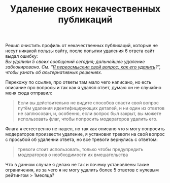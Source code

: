 ﻿---
title: "Удаление своих некачественных публикаций"
se.owner.user_id: 
se.owner.display_name: "user341547"
se.owner.link: ""
se.link: "https://ru.meta.stackoverflow.com/questions/11640/%d0%a3%d0%b4%d0%b0%d0%bb%d0%b5%d0%bd%d0%b8%d0%b5-%d1%81%d0%b2%d0%be%d0%b8%d1%85-%d0%bd%d0%b5%d0%ba%d0%b0%d1%87%d0%b5%d1%81%d1%82%d0%b2%d0%b5%d0%bd%d0%bd%d1%8b%d1%85-%d0%bf%d1%83%d0%b1%d0%bb%d0%b8%d0%ba%d0%b0%d1%86%d0%b8%d0%b9"
se.question_id: 11640
se.post_type: question
---
<p>Решил очистить профиль от некачественных публикаций, которые не несут никакой пользы сайту, после попытки удаления 6 ответа сайт выдал ошибку:<br />
<em>Вы удалили 5 своих сообщений сегодня; дальнейшее удаление заблокировано. См. &quot;<a href="https://ru.stackoverflow.com/help/what-to-do-instead-of-deleting-question">Я переосмыслил свой вопрос; как его удалить</a>?&quot;, чтобы узнать об альтернативных решениях.</em></p>
<p>Перехожу по ссылке, про ответы там мало чего написано, но есть описание про вопросы и так как я удалял ответ, думаю он не случайно меня сюда отправил:</p>
<blockquote>
<p>Если вы действительно не видите способов спасти свой вопрос путём удаления идентифицирующих деталей, и ни один из ответов не заплюсован, и, особенно, если вопрос был закрыт, вы можете использовать флаг, чтобы попросить модераторов удалить его.</p>
</blockquote>
<p>Флага я естественно не нашел, но так как описано что я могу попросить модераторов произвести удаление, я установил тревоги на свой вопрос с просьбой об удалении ответа, но все тревоги вернулись с ответом:</p>
<blockquote>
<p>тревоги стоит использовать, только чтобы предупредить модераторов о необходимости их вмешательства</p>
</blockquote>
<p>Что в данном случае я делаю не так и почему установлены такие ограничения, из за чего я не могу удалить более 5 ответов с нулевым рейтингом &gt; 1месяца?</p>
